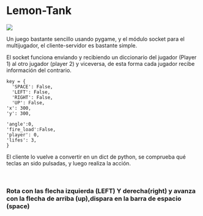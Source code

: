 # Lemon-Tank


<img src = "https://github.com/hug58/Lemon-Tank/blob/master/screenshot.png">

<br>

<p> Un juego bastante sencillo usando pygame, y el módulo socket para el multijugador,
  el cliente-servidor es bastante simple. </p> 
  
  <p> El socket funciona enviando y recibiendo un diccionario del jugador (Player 1) 
  al otro jugador (player 2) y viceversa, de esta forma cada jugador recibe información del contrario. <p>
  
 
    key = {
	  'SPACE': False,
	  'LEFT': False,
	  'RIGHT': False,
	  'UP': False,
    'x': 300,
    'y': 300,

    'angle':0,
    'fire_load':False,
    'player': 0,
    'lifes': 3,
    }




 

  El cliente lo vuelve a convertir en un dict de python, se comprueba qué teclas an sido pulsadas, y luego
  realiza la acción.

</p>

<br>


 <h3> Rota con las flecha izquierda (LEFT) Y derecha(right) y 
  avanza con la flecha de arriba (up),dispara en la barra de espacio (space) </h3>


